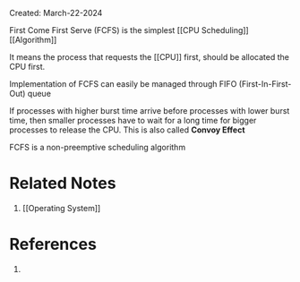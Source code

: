 Created: March-22-2024

First Come First Serve (FCFS) is the simplest [[CPU Scheduling]] [[Algorithm]]

It means the process that requests the [[CPU]] first, should be allocated the CPU first.

Implementation of FCFS can easily be managed through FIFO (First-In-First-Out) queue

If processes with higher burst time arrive before processes with lower burst time, then smaller processes have to wait for a long time for bigger processes to release the CPU. This is also called **Convoy Effect**

FCFS is a non-preemptive scheduling algorithm
# Related Notes

1. [[Operating System]]
# References

1. 